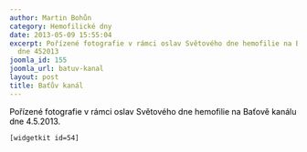 ```yaml
---
author: Martin Bohůn
category: Hemofilické dny
date: 2013-05-09 15:55:04
excerpt: Pořízené fotografie v rámci oslav Světového dne hemofilie na Baťově kanálu
  dne 452013
joomla_id: 155
joomla_url: batuv-kanal
layout: post
title: Baťův kanál
---
```


<p><span style="color: #000000;">Pořízené fotografie v rámci oslav Světového dne hemofilie na Baťově kanálu dne 4.5.2013.</span></p>

<p><code>[widgetkit id=54]</code></p>